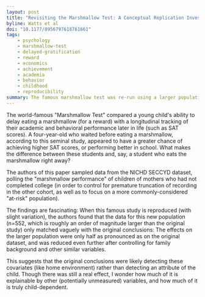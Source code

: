 ```yaml
---
layout: post
title: "Revisiting the Marshmallow Test: A Conceptual Replication Investigating Links Between Early Delay of Gratification and Later Outcomes"
byline: Watts et al
doi: "10.1177/0956797618761661"
tags:
    - psychology
    - marshmallow-test
    - delayed-gratification
    - reward
    - economics
    - achievement
    - academia
    - behavior
    - childhood
    - reproducibility
summary: The famous marshmallow test was re-run using a larger population and better controls, and found less of a correlation with delayed gratification and later outcomes.
---
```


The world-famous "Marshmallow Test" compared a young child's ability to delay eating a marshmallow (for a reward) with a longitudinal tracking of their academic and behavioral performance later in life (such as SAT scores). A four-year-old who waited before eating a marshmallow, according to this seminal study, appeared to have a greater chance of achieving higher SAT scores, or performing better in school. What makes the difference between these students and, say, a student who eats the marshmallow right away?

The authors of this paper sampled data from the NICHD SECCYD dataset, polling the "marshmallow performance" of children of mothers who had not completed college (in order to control for premature truncation of recording in the other cohort, as well as to focus on a more commonly-considered "at-risk" population).

The findings are fascinating: When this famous study is reproduced (with slight variation), the authors found that the data for this new population (n=552, which is roughly an order of magnitude larger than the original study) only matched vaguely with the original conclusions: The effects on the larger population were only half as pronounced as on the original dataset, and was reduced even further after controlling for family background and other similar variables.

This suggests that the original conclusions were likely detecting these covariates (like home environment) rather than detecting an attribute of the child. Though there was still a real effect, I wonder how much of it is explainable by other (potentially unmeasured) variables, and how much of it is truly child-dependent.
